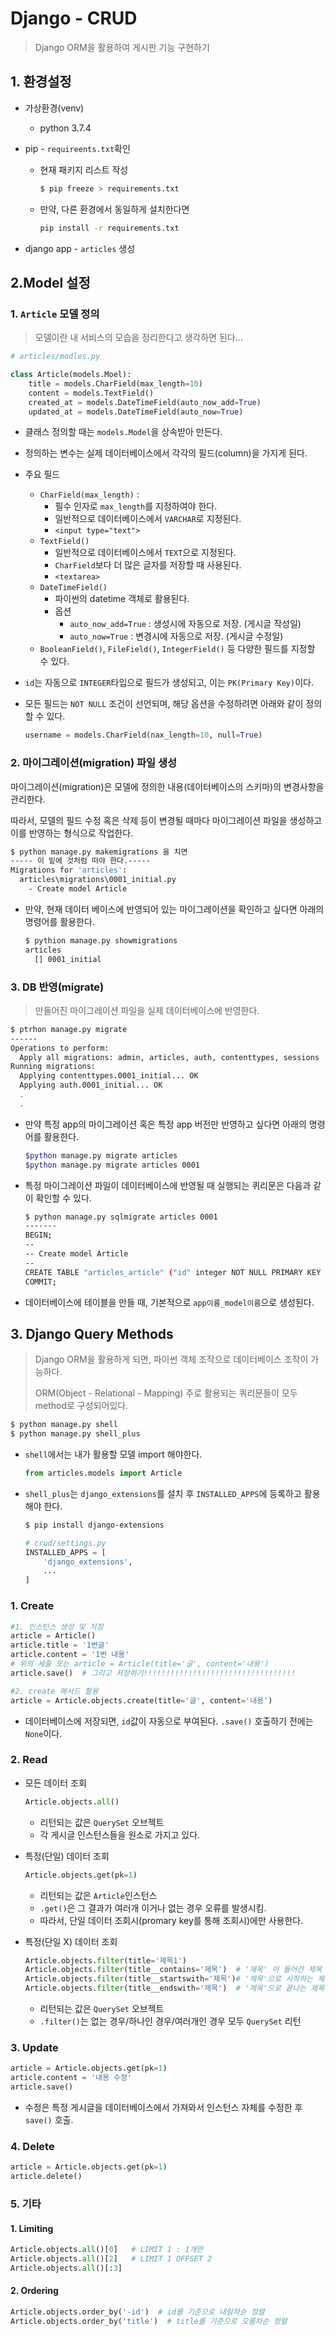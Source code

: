 # Django - CRUD

> Django ORM을 활용하여 게시판 기능 구현하기

## 1. 환경설정

* 가상환경(venv)

  * python 3.7.4

* pip - `requireents.txt`확인

  * 현재 패키지 리스트 작성

    ```bash
    $ pip freeze > requirements.txt
    ```

  * 만약, 다른 환경에서 동일하게 설치한다면

    ```bash
    pip install -r requirements.txt
    ```

* django app - `articles`  생성

## 2.Model 설정

### 1. `Article` 모델 정의

> 모델이란 내 서비스의 모습을 정리한다고 생각하면 된다...

```python
# articles/modles.py

class Article(models.Moel):
    title = models.CharField(max_length=10)
    content = models.TextField()
    created_at = models.DateTimeField(auto_now_add=True)
    updated_at = models.DateTimeField(auto_now=True)
```

* 클래스 정의할 때는 `models.Model`을 상속받아 만든다.

* 정의하는 변수는 실제 데이터베이스에서 각각의 필드(column)을 가지게 된다.

* 주요 필드

  * `CharField(max_length)` : 
    * 필수 인자로 `max_length`를 지정하여야 한다.
    * 일반적으로 데이터베이스에서  `VARCHAR`로 지정된다.
    * `<input type="text">`
  * `TextField()`
    * 일반적으로 데이터베이스에서 `TEXT`으로 지정된다.
    * `CharField`보다 더 많은 글자를 저장할 때 사용된다.
    * `<textarea>`
  * `DateTimeField()`
    * 파이썬의 datetime 객체로 활용된다.
    * 옵션
      * `auto_now_add=True` : 생성시에 자동으로 저장. (게시글 작성일)
      * `auto_now=True` : 변경시에 자동으로 저장. (게시글 수정일)
  * `BooleanField()`, `FileField()`, `IntegerField()` 등 다양한 필드를 지정할 수 있다.

* `id`는 자동으로 `INTEGER`타입으로 필드가 생성되고, 이는 `PK(Primary Key)`이다.

* 모든 필드는 `NOT NULL` 조건이 선언되며, 해당 옵션을 수정하려면 아래와 같이 정의할 수 있다.

  ```python
  username = models.CharField(nax_length=10, null=True)
  ```

### 2. 마이그레이션(migration) 파일 생성

마이그레이션(migration)은 모델에 정의한 내용(데이터베이스의 스키마)의 변경사항을 관리한다.

따라서, 모델의 필드 수정 혹은 삭제 등이 변경될 때마다 마이그레이션 파일을 생성하고 이를 반영하는 형식으로 작업한다.

```bash
$ python manage.py makemigrations 을 치면
----- 이 밑에 것처럼 떠야 한다.-----
Migrations for 'articles':
  articles\migrations\0001_initial.py
    - Create model Article
```

* 만약, 현재 데이터 베이스에 반영되어 있는 마이그레이션을 확인하고 싶다면 아래의 명령어를 활용한다.

  ```bash
  $ pythion manage.py showmigrations
  articles
  	[] 0001_initial
  ```

### 3. DB 반영(migrate)

> 만들어진 마이그레이션 파일을 실제 데이터베이스에 반영한다.

```bash
$ ptrhon manage.py migrate
------
Operations to perform:
  Apply all migrations: admin, articles, auth, contenttypes, sessions
Running migrations:
  Applying contenttypes.0001_initial... OK
  Applying auth.0001_initial... OK
  .
  .
```

* 만약 특정 app의 마이그레이션 혹은 특정 app 버전만 반영하고 싶다면 아래의 명령어를 활용한다.

  ```bash
  $python manage.py migrate articles
  $python manage.py migrate articles 0001
  ```

* 특정 마이그레이션 파일이 데이터베이스에 반영될 때 실행되는 퀴리문은 다음과 같이 확인할 수 있다.

  ```bash
  $ python manage.py sqlmigrate articles 0001
  -------
  BEGIN;
  --
  -- Create model Article
  --
  CREATE TABLE "articles_article" ("id" integer NOT NULL PRIMARY KEY AUTOINCREMENT, "title" varchar(10) NOT NULL, "content" text NOT NULL, "created_at" datetime NOT NULL, "updated_at" datetime NOT NULL);
  COMMIT;
  ```

* 데이터베이스에 테이블을 만들 때, 기본적으로 `app이름_model이름`으로 생성된다.

## 3. Django Query Methods

> Django ORM을 활용하게 되면, 파이썬 객체 조작으로 데이터베이스 조작이 가능하다.
>
> ORM(Object - Relational - Mapping) 주로 활용되는 쿼리문들이 모두 method로 구성되어있다.

```bash
$ python manage.py shell
$ python manage.py shell_plus
```

* `shell`에서는 내가 활용할 모델 import 해야한다.

  ```python
  from articles.models import Article
  ```

* `shell_plus`는 `django_extensions`를 설치 후 `INSTALLED_APPS`에 등록하고 활용해야 한다.

  ```bash
  $ pip install django-extensions
  ```

  ```python
  # crud/settings.py
  INSTALLED_APPS = [
      'django_extensions',
      ...
  ]
  ```

### 1. Create

```python
#1. 인스턴스 생성 및 저장
article = Article()
article.title = '1번글'
article.content = '1번 내용'
# 위의 세줄 또는 article = Article(title='글', content='내용')
article.save()  # 그리고 저장하기!!!!!!!!!!!!!!!!!!!!!!!!!!!!!!!!!!

#2. create 메서드 활용
article = Article.objects.create(title='글', content='내용')
```

* 데이터베이스에 저장되면, `id`값이 자동으로 부여된다. `.save()` 호출하기 전에는 `None`이다.

### 2. Read

* 모든 데이터 조회

  ```python
  Article.objects.all()
  ```

  * 리턴되는 값은 `QuerySet` 오브젝트
  * 각 게시글 인스턴스들을 원소로 가지고 있다.

* 특정(단일) 데이터 조회

  ```python
  Article.objects.get(pk=1)
  ```

  * 리턴되는 값은 `Article`인스턴스
  * `.get()`은 그 결과가 여러개 이거나 없는 경우 오류를 발생시킴.
  * 따라서, 단일 데이터 조회시(promary key를 통해 조회시)에만 사용한다.

* 특정(단일 X) 데이터 조회

  ```python
  Article.objects.filter(title='제목1')
  Article.objects.filter(title__contains='제목')  # '제목' 이 들어간 제목 조회
  Article.objects.filter(title__startswith='제목')# '제목'으로 시작하는 제목
  Article.objects.filter(title__endswith='제목')  # '제목'으로 끝나는 제목
  ```

  * 리턴되는 값은 `QuerySet` 오브젝트
  * `.filter()`는 없는 경우/하나인 경우/여러개인 경우 모두 `QuerySet` 리턴

### 3. Update

```python
article = Article.objects.get(pk=1)
article.content = '내용 수정'
article.save()
```

* 수정은 특정 게시글을 데이터베이스에서 가져와서 인스턴스 자체를 수정한 후 `save()` 호출.

### 4. Delete

```python
article = Article.objects.get(pk=1)
article.delete()
```

### 5. 기타

#### 1. Limiting

```python
Article.objects.all()[0]   # LIMIT 1 : 1개만
Article.objects.all()[2]   # LIMIT 1 OFFSET 2
Article.objects.all()[:3]  
```

#### 2. Ordering

```python
Article.objects.order_by('-id')  # id를 기준으로 내림차순 정렬
Article.objects.order_by('title')  # title를 기준으로 오름차순 정렬

```




